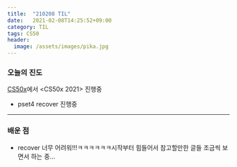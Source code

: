 ```yaml
---
title:  "210208 TIL"
date:   2021-02-08T14:25:52+09:00
category: TIL
tags: CS50
header:
  image: /assets/images/pika.jpg
---
```


<h3>오늘의 진도</h3>

[CS50x](https://cs50.harvard.edu/x/2021/)에서 <CS50x 2021> 진행중

 - pset4 recover 진행중
<hr>

<h3>배운 점</h3>

 - recover 너무 어려워!!!ㅋㅋㅋㅋㅋㅋ시작부터 힘들어서 참고할만한 글들 조금씩 보면서 하는 중...